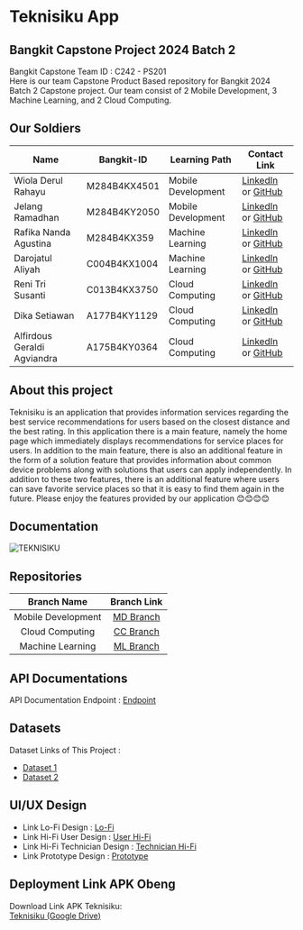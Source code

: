 # Teknisiku App
## Bangkit Capstone Project 2024 Batch 2

Bangkit Capstone Team ID : C242 - PS201 <br>
Here is our team Capstone Product Based repository for Bangkit 2024 Batch 2 Capstone project. Our team consist of 2 Mobile Development, 3 Machine Learning, and 2 Cloud Computing.

## Our Soldiers

| Name                        |   Bangkit-ID  |    Learning Path  |          Contact Link             |
|-----------------------------|---------------|-------------------|-----------------------------------|
| Wiola Derul Rahayu          | M284B4KX4501  | Mobile Development| [LinkedIn](#) or [GitHub](#)      |
| Jelang Ramadhan             | M284B4KY2050  | Mobile Development| [LinkedIn](#) or [GitHub](#)      |
| Rafika Nanda Agustina       | M284B4KX359   | Machine Learning  | [LinkedIn](#) or [GitHub](#)      |
| Darojatul Aliyah            | C004B4KX1004  | Machine Learning  | [LinkedIn](#) or [GitHub](#)      |
| Reni Tri Susanti            | C013B4KX3750  | Cloud Computing   | [LinkedIn](#) or [GitHub](#)      |
| Dika Setiawan               | A177B4KY1129  | Cloud Computing   | [LinkedIn](#) or [GitHub](#)      |
| Alfirdous Geraldi Agviandra | A175B4KY0364  | Cloud Computing   | [LinkedIn](#) or [GitHub](#)      |


## About this project

Teknisiku is an application that provides information services regarding the best service recommendations for users based on the closest distance and the best rating. In this application there is a main feature, namely the home page which immediately displays recommendations for service places for users. In addition to the main feature, there is also an additional feature in the form of a solution feature that provides information about common device problems along with solutions that users can apply independently. In addition to these two features, there is an additional feature where users can save favorite service places so that it is easy to find them again in the future. Please enjoy the features provided by our application 😊😊😊😊

## Documentation

![TEKNISIKU](https://storage.googleapis.com/foto-tempat-service/logo/Logo.png)<br>

## Repositories

|    Branch Name     |                                      Branch Link                                         |
| :----------------: | :--------------------------------------------------------------------------------------: |
| Mobile Development | [MD Branch](#) |
|  Cloud Computing   | [CC Branch](#) |
|  Machine Learning  | [ML Branch](#) |

## API Documentations

API Documentation Endpoint : [Endpoint](#)

## Datasets

Dataset Links of This Project :

- [Dataset 1](#)
- [Dataset 2](#)

## UI/UX Design

- Link Lo-Fi Design : [Lo-Fi](#)
- Link Hi-Fi User Design : [User Hi-Fi](#)
- Link Hi-Fi Technician Design : [Technician Hi-Fi](#)
- Link Prototype Design : [Prototype](#)

## Deployment Link APK Obeng

Download Link APK Teknisiku:<br>
[Teknisiku (Google Drive)](#)
